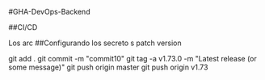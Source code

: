 #GHA-DevOps-Backend


##CI/CD

Los arc
##Configurando los secreto  s
patch version

git add .
git commit -m "commit10"
git tag -a v1.73.0 -m "Latest release (or some message)"
git push origin master
git push origin v1.73